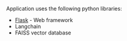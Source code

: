 Application uses the following python libraries:

* [Flask](http://flask.pocoo.org/) - Web framework
* Langchain
* FAISS vector database